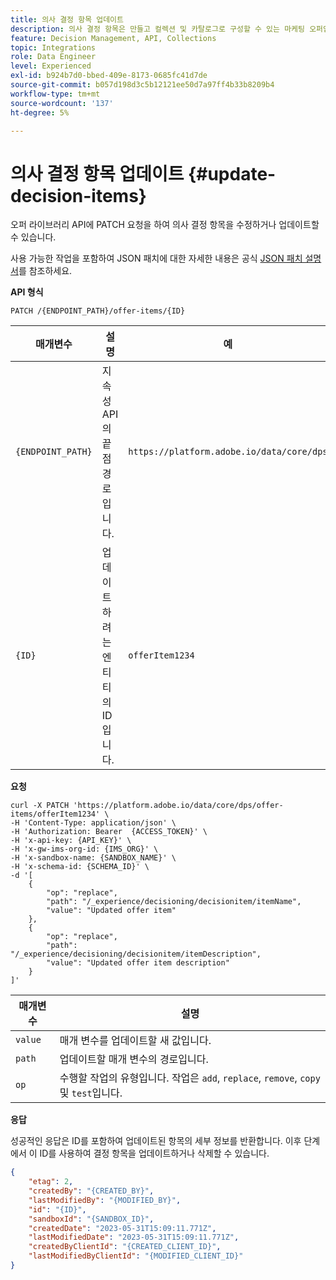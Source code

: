 ```yaml
---
title: 의사 결정 항목 업데이트
description: 의사 결정 항목은 만들고 컬렉션 및 카탈로그로 구성할 수 있는 마케팅 오퍼입니다.
feature: Decision Management, API, Collections
topic: Integrations
role: Data Engineer
level: Experienced
exl-id: b924b7d0-bbed-409e-8173-0685fc41d7de
source-git-commit: b057d198d3c5b12121ee50d7a97ff4b33b8209b4
workflow-type: tm+mt
source-wordcount: '137'
ht-degree: 5%

---
```


# 의사 결정 항목 업데이트 {#update-decision-items}

오퍼 라이브러리 API에 PATCH 요청을 하여 의사 결정 항목을 수정하거나 업데이트할 수 있습니다.

사용 가능한 작업을 포함하여 JSON 패치에 대한 자세한 내용은 공식 [JSON 패치 설명서](https://jsonpatch.com/)를 참조하세요.

**API 형식**

```http
PATCH /{ENDPOINT_PATH}/offer-items/{ID}
```

| 매개변수 | 설명 | 예 |
| --------- | ----------- | ------- |
| `{ENDPOINT_PATH}` | 지속성 API의 끝점 경로입니다. | `https://platform.adobe.io/data/core/dps` |
| `{ID}` | 업데이트하려는 엔티티의 ID입니다. | `offerItem1234` |

**요청**

```shell
curl -X PATCH 'https://platform.adobe.io/data/core/dps/offer-items/offerItem1234' \
-H 'Content-Type: application/json' \
-H 'Authorization: Bearer  {ACCESS_TOKEN}' \
-H 'x-api-key: {API_KEY}' \
-H 'x-gw-ims-org-id: {IMS_ORG}' \
-H 'x-sandbox-name: {SANDBOX_NAME}' \
-H 'x-schema-id: {SCHEMA_ID}' \
-d '[
    {
        "op": "replace",
        "path": "/_experience/decisioning/decisionitem/itemName",
        "value": "Updated offer item"
    },
    {
        "op": "replace",
        "path": "/_experience/decisioning/decisionitem/itemDescription",
        "value": "Updated offer item description"
    }
]'
```

| 매개변수 | 설명 |
| --------- | ----------- |
| `value` | 매개 변수를 업데이트할 새 값입니다. |
| `path` | 업데이트할 매개 변수의 경로입니다. |
| `op` | 수행할 작업의 유형입니다. 작업은 `add`, `replace`, `remove`, `copy` 및 `test`입니다. |

**응답**

성공적인 응답은 ID를 포함하여 업데이트된 항목의 세부 정보를 반환합니다. 이후 단계에서 이 ID를 사용하여 결정 항목을 업데이트하거나 삭제할 수 있습니다.

```json
{
    "etag": 2,
    "createdBy": "{CREATED_BY}",
    "lastModifiedBy": "{MODIFIED_BY}",
    "id": "{ID}",
    "sandboxId": "{SANDBOX_ID}",
    "createdDate": "2023-05-31T15:09:11.771Z",
    "lastModifiedDate": "2023-05-31T15:09:11.771Z",
    "createdByClientId": "{CREATED_CLIENT_ID}",
    "lastModifiedByClientId": "{MODIFIED_CLIENT_ID}"
}
```

